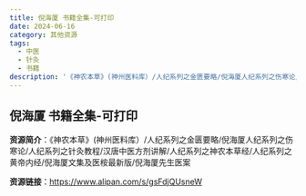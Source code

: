 ```yaml
---
title: 倪海厦 书籍全集-可打印
date: 2024-06-16
category: 其他资源
tags:
  - 中医
  - 针灸
  - 书籍
description: '《神农本草》(神州医料库）/人纪系列之金匮要略/倪海厦人纪系列之伤寒论/人纪系列之针灸教程/汉唐中医方剂讲解/人纪系列之神农本草经/人纪系列之黄帝内经/倪海厦文集及医桉最新版/倪海厦先生医案'
---
```


## 倪海厦 书籍全集-可打印

**资源简介**：《神农本草》(神州医料库）/人纪系列之金匮要略/倪海厦人纪系列之伤寒论/人纪系列之针灸教程/汉唐中医方剂讲解/人纪系列之神农本草经/人纪系列之黄帝内经/倪海厦文集及医桉最新版/倪海厦先生医案

**资源链接**：https://www.alipan.com/s/gsFdjQUsneW
